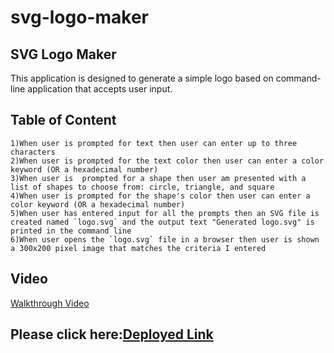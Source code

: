 # svg-logo-maker

## SVG Logo Maker
This application is designed to generate a simple logo based on command-line application that accepts user input.

## Table of Content

    1)When user is prompted for text then user can enter up to three characters
    2)When user is prompted for the text color then user can enter a color keyword (OR a hexadecimal number)
    3)When user is  prompted for a shape then user am presented with a list of shapes to choose from: circle, triangle, and square
    4)When user is prompted for the shape's color then user can enter a color keyword (OR a hexadecimal number)
    5)When user has entered input for all the prompts then an SVG file is created named `logo.svg` and the output text "Generated logo.svg" is printed in the command line
    6)When user opens the `logo.svg` file in a browser then user is shown a 300x200 pixel image that matches the criteria I entered



## Video
[Walkthrough Video](https://drive.google.com/file/d/15iyg5IFqeXMmggW_SghFjEsyhxc2LLa1/view)

## Please click here:[Deployed Link](https://lim204.github.io/svg-logo-maker/)
